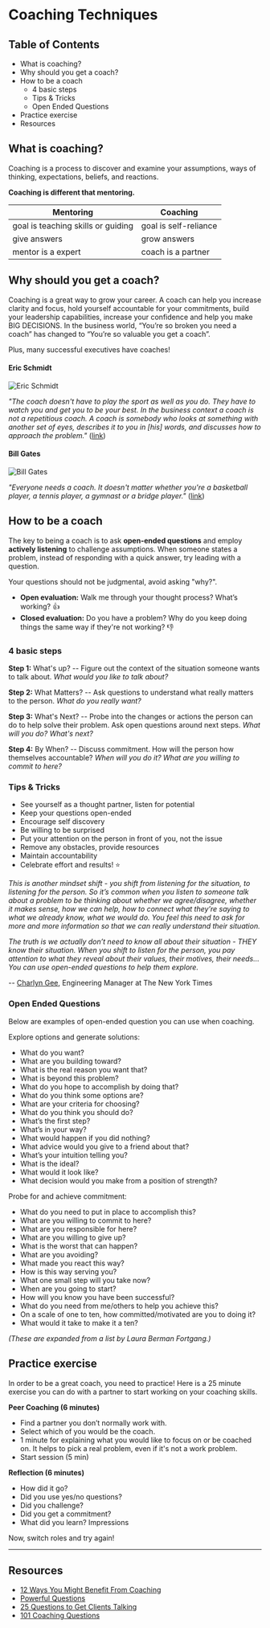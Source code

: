 # Coaching Techniques


## Table of Contents
* What is coaching?
* Why should you get a coach?
* How to be a coach
  * 4 basic steps
  * Tips & Tricks
  * Open Ended Questions
* Practice exercise  
* Resources


## What is coaching?

Coaching is a process to discover and examine your assumptions, ways of thinking, expectations, beliefs, and reactions.

**Coaching is different that mentoring.**

| Mentoring   | Coaching  |
|---                                 | ---                    |
| goal is teaching skills or guiding | goal is self-reliance  |
| give answers                       | grow answers           |
| mentor is a expert                 | coach is a partner     |


## Why should you get a coach?

Coaching is a great way to grow your career. A coach can help you increase clarity and focus, hold yourself accountable for your commitments, build your leadership capabilities, increase your confidence and help you make BIG DECISIONS. In the business world, “You’re so broken you need a coach” has changed to “You’re so valuable you get a coach”.

Plus, many successful executives have coaches!

#### Eric Schmidt

![Eric Schmidt](/docs/images/eric-schmidt.jpg)

_"The coach doesn't have to play the sport as well as you do. They have to watch you and get you to be your best. In the business context a coach is not a repetitious coach. A coach is somebody who looks at something with another set of eyes, describes it to you in [his] words, and discusses how to approach the problem."_ ([link](http://archive.fortune.com/galleries/2009/fortune/0906/gallery.best_advice_i_ever_got2.fortune/14.html))


#### Bill Gates

![Bill Gates](/docs/images/bill_gates.jpg)

_"Everyone needs a coach. It doesn't matter whether you're a basketball player, a tennis player, a gymnast or a bridge player."_ ([link](https://www.youtube.com/watch?v=81Ub0SMxZQo))

## How to be a coach

The key to being a coach is to ask **open-ended questions** and employ **actively listening** to challenge assumptions. When someone states a problem, instead of responding with a quick answer, try leading with a question.


Your questions should not be judgmental, avoid asking "why?".

* **Open evaluation:** Walk me through your thought process? What’s working? :thumbsup:
* **Closed evaluation:** Do you have a problem? Why do you keep doing things the same way if they're not working? :thumbsdown:

### 4 basic steps

**Step 1:** What's up? -- Figure out the context of the situation someone wants to talk about. _What would you like to talk about?_

**Step 2:** What Matters? -- Ask questions to understand what really matters to the person. _What do you really want?_

**Step 3:** What's Next? -- Probe into the changes or actions the person can do to help solve their problem. Ask open questions around next steps.
_What will you do?_ _What's next?_

**Step 4:** By When? -- Discuss commitment. How will the person how themselves accountable?
_When will you do it? What are you willing to commit to here?_

### Tips & Tricks
* See yourself as a thought partner, listen for potential
* Keep your questions open-ended
* Encourage self discovery
* Be willing to be surprised
* Put your attention on the person in front of you, not the issue
* Remove any obstacles, provide resources
* Maintain accountability
* Celebrate effort and results! :star:

_This is another mindset shift - you shift from listening for the situation, to listening for the person. So it’s common when you listen to someone talk about a problem to be thinking about whether we agree/disagree, whether it makes sense, how we can help, how to connect what they’re saying to what we already know, what we would do. You feel this need to ask for more and more information so that we can really understand their situation._

_The truth is we actually don’t need to know all about their situation - THEY know their situation. When you shift to listen for the person, you pay attention to what they reveal about their values, their motives, their needs… You can use open-ended questions to help them explore._

-- [Charlyn Gee](https://open.nytimes.com/@charlyngeeNYT), Engineering Manager at The New York Times

### Open Ended Questions
Below are examples of open-ended question you can use when coaching.

Explore options and generate solutions:

* What do you want?
* What are you building toward?
* What is the real reason you want that?
* What is beyond this problem?
* What do you hope to accomplish by doing that?
* What do you think some options are?
* What are your criteria for choosing?
* What do you think you should do?
* What’s the first step?
* What’s in your way?
* What would happen if you did nothing?
* What advice would you give to a friend about that?
* What’s your intuition telling you?
* What is the ideal?
* What would it look like?
* What decision would you make from a position of strength?

Probe for and achieve commitment:

* What do you need to put in place to accomplish this?
* What are you willing to commit to here?
* What are you responsible for here?
* What are you willing to give up?
* What is the worst that can happen?
* What are you avoiding?
* What made you react this way?  
* How is this way serving you?
* What one small step will you take now?
* When are you going to start?
* How will you know you have been successful?
* What do you need from me/others to help you achieve this?
* On a scale of one to ten, how committed/motivated are you to doing it?
* What would it take to make it a ten?


_(These are expanded from a list by Laura Berman Fortgang.)_

## Practice exercise  
In order to be a great coach, you need to practice! Here is a 25 minute exercise you can do with a partner to start working on your coaching skills.

**Peer Coaching (6 minutes)**

* Find a partner you don’t normally work with.
* Select which of you would be the coach.
* 1 minute for explaining what you would like to focus on or be coached on. It helps to pick a real problem, even if it's not a work problem.
* Start session (5 min)


**Reflection (6 minutes)**
* How did it go?
* Did you use yes/no questions?
* Did you challenge?
* Did you get a commitment?
* What did you learn? Impressions

Now, switch roles and try again!

----

## Resources
* [12 Ways You Might Benefit From Coaching](https://www.linkedin.com/pulse/20140205155921-19987-12-ways-you-just-might-benefit-from-coaching/)
* [Powerful Questions](http://www.coactive.com/docs/resources/toolkit/pdfs/31-Powerful-Questions.pdf)
* [25 Questions to Get Clients Talking](https://coachfederation.org/blog/index.php/1806/)
* [101 Coaching Questions](http://www.schoolofcoachingmastery.com/coaching-blog/bid/54576/101-Incredible-Coaching-Questions)
